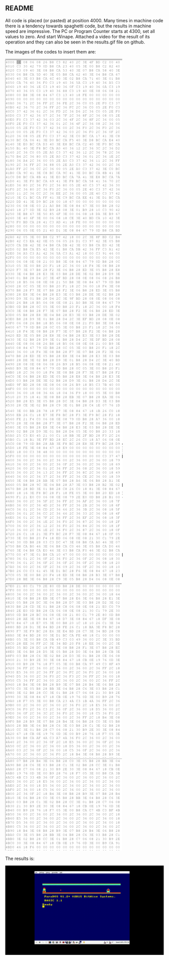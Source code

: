 ## README    

All code is placed (or pasted) at position 4000. Many times in machine code there is a tendency towards spaghetti code, but the results in machine speed are impressive. The PC or Program Counter starts at 4300, set all values to zero. And start Winape. Attached a video for the result of its operation and they can also be seen in the results.gif file on github.

The images of the codes to insert them are:

![](https://github.com/aggranadoss/amstradcpc-machine-code/blob/master/images/challenge34/cod1.png)
![](https://github.com/aggranadoss/amstradcpc-machine-code/blob/master/images/challenge34/cod2.png)
![](https://github.com/aggranadoss/amstradcpc-machine-code/blob/master/images/challenge34/cod3.png)
![](https://github.com/aggranadoss/amstradcpc-machine-code/blob/master/images/challenge34/cod4.png)
![](https://github.com/aggranadoss/amstradcpc-machine-code/blob/master/images/challenge34/cod5.png)

The results is:

![](https://github.com/aggranadoss/amstradcpc-machine-code/blob/master/images/challenge34/gifs/RESULTS.gif)